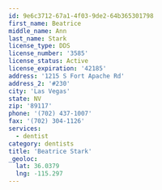 ```yaml
---
id: 9e6c3712-67a1-4f03-9de2-64b365301798
first_name: Beatrice
middle_name: Ann
last_name: Stark
license_type: DDS
license_number: '3585'
license_status: Active
license_expiration: '42185'
address: '1215 S Fort Apache Rd'
address_2: '#230'
city: 'Las Vegas'
state: NV
zip: '89117'
phone: '(702) 437-1007'
fax: '(702) 304-1126'
services:
  - dentist
category: dentists
title: 'Beatrice Stark'
_geoloc:
  lat: 36.0379
  lng: -115.297
---
```

